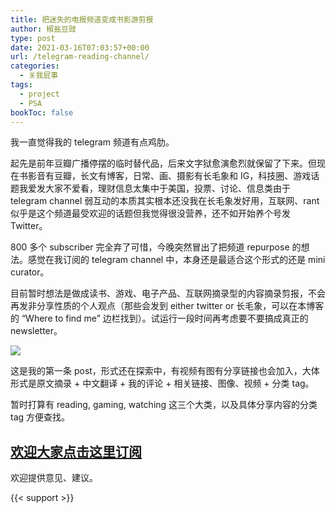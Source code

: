 ```yaml
---
title: 把迷失的电报频道变成书影游剪报
author: 椒盐豆豉
type: post
date: 2021-03-16T07:03:57+00:00
url: /telegram-reading-channel/
categories:
  - 关我屁事
tags:
  - project
  - PSA
bookToc: false
---
```

 我一直觉得我的 telegram 频道有点鸡肋。

起先是前年豆瓣广播停摆的临时替代品，后来文字狱愈演愈烈就保留了下来。但现在书影音有豆瓣，长文有博客，日常、画、摄影有长毛象和 IG，科技圈、游戏话题我爱发大家不爱看，理财信息太集中于美国，投票、讨论、信息类由于 telegram channel 弱互动的本质其实根本还没我在长毛象发好用，互联网、rant 似乎是这个频道最受欢迎的话题但我觉得很没营养，还不如开始养个号发 Twitter。

800 多个 subscriber 完全弃了可惜，今晚突然冒出了把频道 repurpose 的想法。感觉在我订阅的 telegram channel 中，本身还是最适合这个形式的还是 mini curator。

目前暂时想法是做成读书、游戏、电子产品、互联网摘录型的内容摘录剪报，不会再发非分享性质的个人观点（那些会发到 either twitter or 长毛象，可以在本博客的 “Where to find me” 边栏找到）。试运行一段时间再考虑要不要搞成真正的 newsletter。

![](https://s3.nl-ams.scw.cloud/mtfront-blog/2021/03/Screen-Shot-2021-03-15-at-11.59.19-PM.png)

这是我的第一条 post，形式还在探索中，有视频有图有分享链接也会加入，大体形式是原文摘录 + 中文翻译 + 我的评论 + 相关链接、图像、视频 + 分类 tag。

暂时打算有 reading, gaming, watching 这三个大类，以及具体分享内容的分类 tag 方便查找。

## **[欢迎大家点击这里订阅](https://t.me/mtfront)**

欢迎提供意见、建议。

{{< support >}}